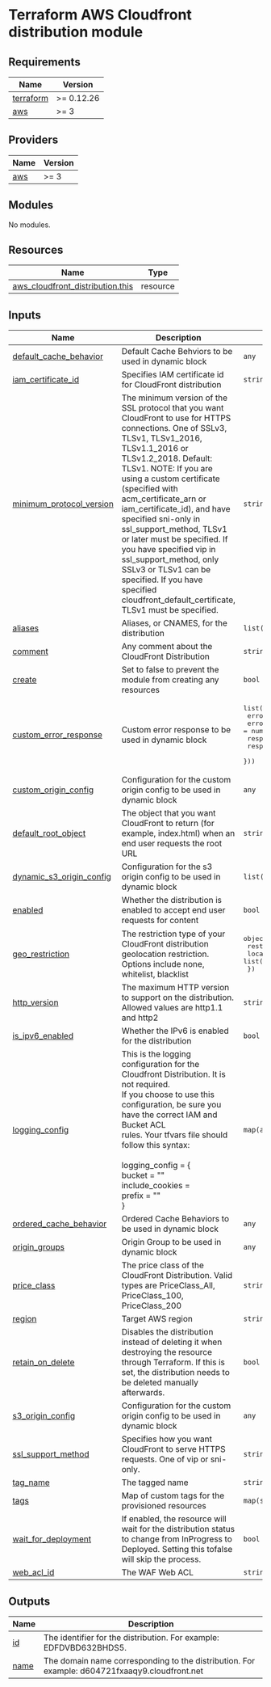 # Terraform AWS Cloudfront distribution module

<!-- BEGINNING OF PRE-COMMIT-TERRAFORM DOCS HOOK -->
## Requirements

| Name | Version |
|------|---------|
| <a name="requirement_terraform"></a> [terraform](#requirement\_terraform) | >= 0.12.26 |
| <a name="requirement_aws"></a> [aws](#requirement\_aws) | >= 3 |

## Providers

| Name | Version |
|------|---------|
| <a name="provider_aws"></a> [aws](#provider\_aws) | >= 3 |

## Modules

No modules.

## Resources

| Name | Type |
|------|------|
| [aws_cloudfront_distribution.this](https://registry.terraform.io/providers/hashicorp/aws/latest/docs/resources/cloudfront_distribution) | resource |

## Inputs

| Name | Description | Type | Default | Required |
|------|-------------|------|---------|:--------:|
| <a name="input_default_cache_behavior"></a> [default\_cache\_behavior](#input\_default\_cache\_behavior) | Default Cache Behviors to be used in dynamic block | `any` | n/a | yes |
| <a name="input_iam_certificate_id"></a> [iam\_certificate\_id](#input\_iam\_certificate\_id) | Specifies IAM certificate id for CloudFront distribution | `string` | n/a | yes |
| <a name="input_minimum_protocol_version"></a> [minimum\_protocol\_version](#input\_minimum\_protocol\_version) | The minimum version of the SSL protocol that you want CloudFront to use for HTTPS connections. One of SSLv3, TLSv1, TLSv1\_2016, TLSv1.1\_2016 or TLSv1.2\_2018. Default: TLSv1. NOTE: If you are using a custom certificate (specified with acm\_certificate\_arn or iam\_certificate\_id), and have specified sni-only in ssl\_support\_method, TLSv1 or later must be specified. If you have specified vip in ssl\_support\_method, only SSLv3 or TLSv1 can be specified. If you have specified cloudfront\_default\_certificate, TLSv1 must be specified. | `string` | n/a | yes |
| <a name="input_aliases"></a> [aliases](#input\_aliases) | Aliases, or CNAMES, for the distribution | `list(string)` | `[]` | no |
| <a name="input_comment"></a> [comment](#input\_comment) | Any comment about the CloudFront Distribution | `string` | `""` | no |
| <a name="input_create"></a> [create](#input\_create) | Set to false to prevent the module from creating any resources | `bool` | `true` | no |
| <a name="input_custom_error_response"></a> [custom\_error\_response](#input\_custom\_error\_response) | Custom error response to be used in dynamic block | <pre>list(object({<br>    error_caching_min_ttl = number<br>    error_code            = number<br>    response_code         = number<br>    response_page_path    = string<br>  }))</pre> | `[]` | no |
| <a name="input_custom_origin_config"></a> [custom\_origin\_config](#input\_custom\_origin\_config) | Configuration for the custom origin config to be used in dynamic block | `any` | `[]` | no |
| <a name="input_default_root_object"></a> [default\_root\_object](#input\_default\_root\_object) | The object that you want CloudFront to return (for example, index.html) when an end user requests the root URL | `string` | `""` | no |
| <a name="input_dynamic_s3_origin_config"></a> [dynamic\_s3\_origin\_config](#input\_dynamic\_s3\_origin\_config) | Configuration for the s3 origin config to be used in dynamic block | `list(map(string))` | `[]` | no |
| <a name="input_enabled"></a> [enabled](#input\_enabled) | Whether the distribution is enabled to accept end user requests for content | `bool` | `true` | no |
| <a name="input_geo_restriction"></a> [geo\_restriction](#input\_geo\_restriction) | The restriction type of your CloudFront distribution geolocation restriction. Options include none, whitelist, blacklist | <pre>object({<br>    restriction_type = string<br>    locations        = list(string)<br>  })</pre> | `null` | no |
| <a name="input_http_version"></a> [http\_version](#input\_http\_version) | The maximum HTTP version to support on the distribution. Allowed values are http1.1 and http2 | `string` | `"http2"` | no |
| <a name="input_is_ipv6_enabled"></a> [is\_ipv6\_enabled](#input\_is\_ipv6\_enabled) | Whether the IPv6 is enabled for the distribution | `bool` | `true` | no |
| <a name="input_logging_config"></a> [logging\_config](#input\_logging\_config) | This is the logging configuration for the Cloudfront Distribution.  It is not required.<br>    If you choose to use this configuration, be sure you have the correct IAM and Bucket ACL<br>    rules.  Your tfvars file should follow this syntax:<br><br>    logging\_config = {<br>      bucket = "<your-bucket>"<br>      include\_cookies = <true or false><br>      prefix = "<your-bucket-prefix>"<br>    } | `map(any)` | `{}` | no |
| <a name="input_ordered_cache_behavior"></a> [ordered\_cache\_behavior](#input\_ordered\_cache\_behavior) | Ordered Cache Behaviors to be used in dynamic block | `any` | `[]` | no |
| <a name="input_origin_groups"></a> [origin\_groups](#input\_origin\_groups) | Origin Group to be used in dynamic block | `any` | `[]` | no |
| <a name="input_price_class"></a> [price\_class](#input\_price\_class) | The price class of the CloudFront Distribution.  Valid types are PriceClass\_All, PriceClass\_100, PriceClass\_200 | `string` | `"PriceClass_100"` | no |
| <a name="input_region"></a> [region](#input\_region) | Target AWS region | `string` | `"us-east-1"` | no |
| <a name="input_retain_on_delete"></a> [retain\_on\_delete](#input\_retain\_on\_delete) | Disables the distribution instead of deleting it when destroying the resource through Terraform. If this is set, the distribution needs to be deleted manually afterwards. | `bool` | `false` | no |
| <a name="input_s3_origin_config"></a> [s3\_origin\_config](#input\_s3\_origin\_config) | Configuration for the custom origin config to be used in dynamic block | `any` | `[]` | no |
| <a name="input_ssl_support_method"></a> [ssl\_support\_method](#input\_ssl\_support\_method) | Specifies how you want CloudFront to serve HTTPS requests. One of vip or sni-only. | `string` | `"sni-only"` | no |
| <a name="input_tag_name"></a> [tag\_name](#input\_tag\_name) | The tagged name | `string` | `""` | no |
| <a name="input_tags"></a> [tags](#input\_tags) | Map of custom tags for the provisioned resources | `map(string)` | `{}` | no |
| <a name="input_wait_for_deployment"></a> [wait\_for\_deployment](#input\_wait\_for\_deployment) | If enabled, the resource will wait for the distribution status to change from InProgress to Deployed. Setting this tofalse will skip the process. | `bool` | `true` | no |
| <a name="input_web_acl_id"></a> [web\_acl\_id](#input\_web\_acl\_id) | The WAF Web ACL | `string` | `""` | no |

## Outputs

| Name | Description |
|------|-------------|
| <a name="output_id"></a> [id](#output\_id) | The identifier for the distribution. For example: EDFDVBD632BHDS5. |
| <a name="output_name"></a> [name](#output\_name) | The domain name corresponding to the distribution. For example: d604721fxaaqy9.cloudfront.net |

<!-- END OF PRE-COMMIT-TERRAFORM DOCS HOOK -->
